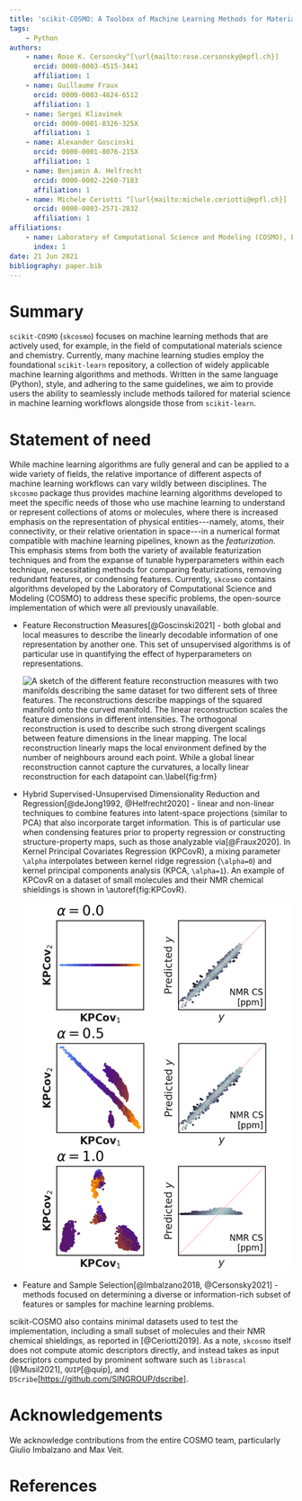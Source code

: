 ```yaml
---
title: 'scikit-COSMO: A Toolbox of Machine Learning Methods for Materials Science'
tags:
    - Python
authors:
    - name: Rose K. Cersonsky^[\url{mailto:rose.cersonsky@epfl.ch}]
      orcid: 0000-0003-4515-3441
      affiliation: 1
    - name: Guillaume Fraux
      orcid: 0000-0003-4824-6512
      affiliation: 1
    - name: Sergei Kliavinek
      orcid: 0000-0001-8326-325X
      affiliation: 1
    - name: Alexander Goscinski
      orcid: 0000-0001-8076-215X
      affiliation: 1
    - name: Benjamin A. Helfrecht
      orcid: 0000-0002-2260-7183
      affiliation: 1
    - name: Michele Ceriotti ^[\url{mailto:michele.ceriotti@epfl.ch}]
      orcid: 0000-0003-2571-2832
      affiliation: 1
affiliations:
    - name: Laboratory of Computational Science and Modeling (COSMO), École Polytechnique Fédérale de Lausanne(EPFL), Lausanne, Switzerland
      index: 1
date: 21 Jun 2021
bibliography: paper.bib
---
```


# Summary

`scikit-COSMO` (`skcosmo`) focuses on machine learning methods that are actively used, for example, in the field of computational materials science and chemistry. Currently, many
machine learning studies employ the foundational `scikit-learn` repository, a
collection of widely applicable machine learning algorithms and methods.
Written in the same language (Python), style, and adhering to the same guidelines, we aim to provide
users the ability to seamlessly include methods tailored for material science in machine learning
workflows alongside those from `scikit-learn`.

# Statement of need

While machine learning algorithms are fully general and can be applied to a wide variety of fields, the relative importance of different aspects of machine learning workflows can vary wildly between disciplines. The `skcosmo` package thus provides machine learning algorithms developed to meet the specific needs of those who use machine learning to understand or represent collections of atoms or molecules, where there is increased emphasis on the representation of physical entities---namely, atoms, their connectivity, or their relative orientation in space---in a numerical format compatible with machine learning pipelines, known as the _featurization_. This emphasis stems from both the variety of available featurization techniques and from the expanse of tunable hyperparameters within each technique, necessitating methods for comparing featurizations, removing redundant features, or condensing features. Currently, `skcosmo` contains algorithms developed by the Laboratory of Computational Science and Modeling (COSMO) to address these specific problems, the open-source implementation of which were all previously unavailable.

- Feature Reconstruction Measures[@Goscinski2021] - both global and local measures
to describe the linearly decodable information of one representation by another one.
This set of unsupervised algorithms is of particular use in quantifying the effect
of hyperparameters on representations.

    ![**A sketch of the different feature reconstruction measures** with two manifolds describing the same dataset for two different sets of three features. The reconstructions describe mappings of the squared manifold onto the curved manifold. The linear reconstruction scales the feature dimensions in different intensities. The orthogonal reconstruction is used to describe such strong divergent scalings between feature dimensions in the linear mapping. The local reconstruction linearly maps the local environment defined by the number of neighbours around each point. While a global linear reconstruction cannot capture the curvatures, a locally linear reconstruction for each datapoint can.\label{fig:frm}](frm.png)


- Hybrid Supervised-Unsupervised Dimensionality Reduction and Regression[@deJong1992, @Helfrecht2020] - linear and
non-linear techniques to combine features into latent-space projections
(similar to PCA) that also incorporate target information. This is of particular
use when condensing features prior to property regression or constructing
structure-property maps, such as those analyzable via[@Fraux2020]. In Kernel Principal Covariates Regression (KPCovR), a mixing parameter `\alpha` interpolates
between kernel ridge regression (`\alpha=0`) and kernel principal
components analysis (KPCA, `\alpha=1`). An example of KPCovR on a
dataset of small molecules and their NMR chemical shieldings is shown in \autoref{fig:KPCovR}.

    ![**The evolution of latent-space projections and regressions as the mixing parameter `\alpha` goes from 0 to 1 in Kernel PCovR.** In the left panel(s), the projection is plotted across the first two kernel principal covariates, with color indicating the property of interest (here NMR Chemical Shieldings). In the right panel(s), the comparison of the target property with that predicted using the latent space projection (color denotes error from target).\label{fig:KPCovR}](CSD-1000R_kernelized.png)


- Feature and Sample Selection[@Imbalzano2018, @Cersonsky2021] - methods focused on determining
a diverse or information-rich subset of features or samples for machine
learning problems.

scikit-COSMO also contains minimal datasets used to test the implementation, including a small subset of molecules and their NMR chemical shieldings, as reported in [@Ceriotti2019]. As a note, `skcosmo` itself does not compute atomic descriptors directly, and instead takes as input descriptors computed by prominent software such as `librascal` [@Musil2021], `QUIP`[@quip], and `DScribe`[https://github.com/SINGROUP/dscribe].

# Acknowledgements

We acknowledge contributions from the entire COSMO team, particularly
Giulio Imbalzano and Max Veit.

# References  
